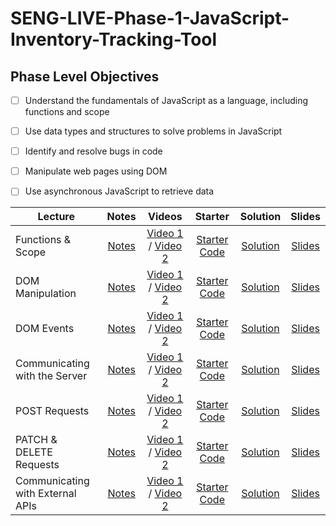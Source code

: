 # SENG-LIVE-Phase-1-JavaScript-Inventory-Tracking-Tool
## Phase Level Objectives
- [ ] Understand the fundamentals of JavaScript as a language, including functions and scope
- [ ] Use data types and structures to solve problems in JavaScript
- [ ] Identify and resolve bugs in code
- [ ] Manipulate web pages using DOM
- [ ] Use asynchronous JavaScript to retrieve data


| Lecture                          |                                                   Notes                                                   |                                                     Videos                                                      |                                                             Starter                                                              |                                                       Solution                                                       |                                                                 Slides                                                                 |
| -------------------------------- | :-------------------------------------------------------------------------------------------------------: | :-------------------------------------------------------------------------------------------------------------: | :------------------------------------------------------------------------------------------------------------------------------: | :------------------------------------------------------------------------------------------------------------------: | :------------------------------------------------------------------------------------------------------------------------------------: |
| Functions & Scope                | [Notes](https://docs.google.com/document/d/1_zpuS3HaQoqdAnVL4dSTCmFpJqGXNGgKi8AzS_25S0I/edit?usp=sharing) | [Video 1](https://www.youtube.com/watch?v=NW1TAStBDuk) / [Video 2](https://www.youtube.com/watch?v=jJgUfTRlCd4) | [Starter Code](https://github.com/learn-co-students/SENG-LIVE-061223-Phase-1-JS/tree/01_starter_function/01_Functions_%26_Scope) | [Solution](https://github.com/learn-co-students/SENG-LIVE-061223-Phase-1-JS/tree/01_solution/01_Functions_%26_Scope) | [Slides](https://raw.githack.com/learn-co-students/SENG-LIVE-061223-Phase-1-JS/01-lantz/01_Functions_&_Scope/assets/export/index.html) |
| DOM Manipulation                 | [Notes](https://docs.google.com/document/d/1_zpuS3HaQoqdAnVL4dSTCmFpJqGXNGgKi8AzS_25S0I/edit?usp=sharing) |                                            [Video 1]() / [Video 2]()                                            |                                                         [Starter Code](https://github.com/learn-co-students/SENG-LIVE-061223-Phase-1-JS/tree/main/02_DOM_Manipulation)                                                         |                                                     [Solution]()                                                     | [Slides](https://raw.githack.com/learn-co-students/SENG-LIVE-061223-Phase-1-JS/02_lantz/02_DOM_Manipulation/assets/export/index.html) |
| DOM Events                       | [Notes](https://docs.google.com/document/d/1_zpuS3HaQoqdAnVL4dSTCmFpJqGXNGgKi8AzS_25S0I/edit?usp=sharing) |                                            [Video 1]() / [Video 2]()                                            |                                                         [Starter Code]()                                                         |                                                     [Solution]()                                                     |  [Slides]()                                                                                                                                      |
| Communicating with the Server    | [Notes](https://docs.google.com/document/d/1_zpuS3HaQoqdAnVL4dSTCmFpJqGXNGgKi8AzS_25S0I/edit?usp=sharing) |                                            [Video 1]() / [Video 2]()                                            |                                                         [Starter Code]()                                                         |                                                     [Solution]()                                                     |  [Slides]()                                                                                                                                      |
| POST Requests                    | [Notes](https://docs.google.com/document/d/1_zpuS3HaQoqdAnVL4dSTCmFpJqGXNGgKi8AzS_25S0I/edit?usp=sharing) |                                            [Video 1]() / [Video 2]()                                            |                                                         [Starter Code]()                                                         |                                                     [Solution]()                                                     |  [Slides]()                                                                                                                                      |
| PATCH & DELETE Requests          | [Notes](https://docs.google.com/document/d/1_zpuS3HaQoqdAnVL4dSTCmFpJqGXNGgKi8AzS_25S0I/edit?usp=sharing) |                                            [Video 1]() / [Video 2]()                                            |                                                         [Starter Code]()                                                         |                                                     [Solution]()                                                     |  [Slides]()                                                                                                                                      |
| Communicating with External APIs | [Notes](https://docs.google.com/document/d/1_zpuS3HaQoqdAnVL4dSTCmFpJqGXNGgKi8AzS_25S0I/edit?usp=sharing) |                                            [Video 1]() / [Video 2]()                                            |                                                         [Starter Code]()                                                         |                                                     [Solution]()                                                     |   [Slides]()                                                                                                                                     |
